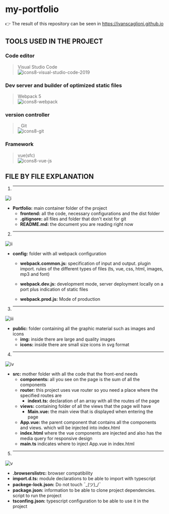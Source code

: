 # my-portfolio
👉 The result of this repository can be seen in https://ivanscaglioni.github.io

## TOOLS USED IN THE PROJECT ##

### Code editor ####
>Visual Studio Code                  
>![icons8-visual-studio-code-2019](https://user-images.githubusercontent.com/91486406/164815063-6436e4ef-abd9-4262-8fc5-ecd847971cbf.svg)                            


### Dev server and builder of optimized static files  ###
> Webpack 5            
> ![icons8-webpack](https://user-images.githubusercontent.com/91486406/164815386-2d30474d-584b-420b-9d95-f4cfb5c919e4.svg)         


### version controller ###
> _  Git          
>![icons8-git](https://user-images.githubusercontent.com/91486406/164815513-08a7ba00-091e-4786-8dda-bf5ee7ff5e1a.svg)      

### Framework ###
>vue(sfc)        
>![icons8-vue-js](https://user-images.githubusercontent.com/91486406/164815799-9a2591db-c082-4890-9147-f2e9a68fe539.svg)


## FILE BY FILE EXPLANATION  ##

1. - - - -
![i](https://user-images.githubusercontent.com/91486406/164817050-d37b7236-742c-423c-bbfd-a7a7f13a9487.jpg)

  * **Portfolio:**  main container folder of the project 
    * **frontend:**   all the code, necessary configurations and the dist folder
    * **.gitignore:** all files and folder that don't exist for git
    * **README.md:** the document you are reading right now
2. - - - -
![ii](https://user-images.githubusercontent.com/91486406/164865862-afd99b7b-70cd-4693-85ac-29d3bcc1cc3a.jpg)      

* **config:** folder with all webpack configuration
  * **webpack.common.js:**   specification of input and output. plugin import. rules of the different types of files (ts,                                vue, css, html, images, mp3 and font)
  
  * **webpack.dev.js:**  development mode, server deployment locally on a port plus indication of static files
  
  * **webpack.prod.js:** Mode of production


 3. - - - -
![iii](https://user-images.githubusercontent.com/91486406/164874490-40a18563-6422-480c-80a8-3148f0bda7e5.jpg)    
* **public:** folder containing all the graphic material such as images and icons
  * **img:**  inside there are large and quality images
  * **icons:**  inside there are small size icons in svg format

4. - - - -
![iv](https://user-images.githubusercontent.com/91486406/164878144-6eb3734b-fe3b-4fac-8911-95c16e61802f.jpg)               
* **src:** mother folder with all the code that the front-end needs
  * **components:** all you see on the page is the sum of all the components
  * **router:**  this project uses vue router so you need a place where the specified routes are
    * **indext.ts:** declaration of an array with all the routes of the page
  * **views:** containing folder of all the views that the page will have
    * **Main.vue:**  the main view that is displayed when entering the page
  * **App.vue:** the parent component that contains all the components and views. which will be injected into index.html
  * **index.html**  where the vue components are injected and also has the media query for responsive design
  *  **main.ts** indicates where to inject App.vue in index.html
5. - - - - 
![v](https://user-images.githubusercontent.com/91486406/164882349-453fdddc-e434-4c66-8232-44774f76d231.jpg)           
* **.browserslistrc:** browser compatibility
* **import.d.ts:** module declarations to be able to import with typescript
* **packege-lock.json:** Do not touch ¯\_(ツ)_/¯
* **package.json:** information to be able to clone project dependencies. script to run the project
* **tsconfing.json:**  typescript configuration to be able to use it in the project
  
  

